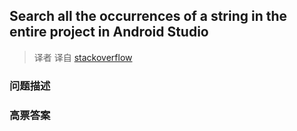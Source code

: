 ## Search all the occurrences of a string in the entire project in Android Studio

> 译者 译自 [stackoverflow](http://stackoverflow.com/questions/20252180/search-all-the-occurrences-of-a-string-in-the-entire-project-in-android-studio) 

### 问题描述 

### 高票答案 

